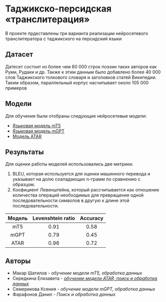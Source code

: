 # Таджикско-персидская «транслитерация»

В проекте прдеставлены три варианта реализации нейросетевого транслитератора с таджикского на персидский языки

## Датасет

Датесет состоит из более чем 60 000 строк поэзии таких авторов как Руми, Рудаки и др. Также к этим данным было добавлено более 40 000 слов Таджикского толкового словаря и заголовков статей Википедии. Таким образом, параллельный корпус насчитывает около 105 000 примеров

## Модели

Для обучения были отобраны следующие нейросетевые модели:

- [Языковая модель mT5](https://huggingface.co/google/mt5-base)
- [Языковая модель mGPT](https://huggingface.co/sberbank-ai/mGPT)
- [Модель ATAR](https://ijece.iaescore.com/index.php/IJECE/article/view/22767)

## Результаты

Для оценки работы моделей использовались две метрики:

1. BLEU, которая используется для оценки машинного перевода и указывает на долю соападающих n-грамм по сравнению с образцом.
2. Коофициент Левенштейна, который рассчитывается как отношение количества операций необходимых для превращения одной последовательности символов в другую к длине этой последовательности.

| Модель | Levenshtein ratio | Accuracy |
| :----: | :---------------: | :------: |
|  mT5   |       0.91        |   0.58   |
|  mGPT  |       0.79        |   0.45   |
|  ATAR  |       0.96        |   0.72   |

## Авторы

- Макар Шатилов - _обучение модели mT5, обработка данных_
- Середкина Елизавета - [_обучение модели ATAR, поиск и обработка данных_](https://github.com/stibiumghost/tajik-to-persian-transliteration)
- Семерикова Ксения - _обучение модели mGPT, обработка данных_
- Фарафонов Данил - _Поиск и обработка данных_
